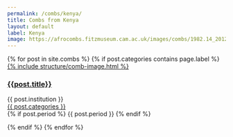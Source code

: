 ```yaml
---
permalink: /combs/kenya/
title: Combs from Kenya
layout: default
label: Kenya
image: https://afrocombs.fitzmuseum.cam.ac.uk/images/combs/1982.14_201209_mdb56-VERSO_mas.jpg
---
```

<div class="container mb-3">
  <div class="row">
  {% for post in site.combs %}
    {% if post.categories contains page.label %}
    <div class="col-md-4 mb-3">
      <div class="card h-100" >
        <a href="{{ post.url }}" class="stretched-link">
          {% include structure/comb-image.html %}
        </a>
        <div class="card-body">
          <h3 class="lead mt-2">
            <a href="{{ post.url }}" class="stretched-link">{{post.title}}</a>
          </h3>
          <p>
            {{ post.institution }}<br/>
            <a href="btn btn-info">{{ post.categories }}</a><br/>
            {% if post.period %}
            {{ post.period }}
            {% endif %}
          </p>
        </div>
      </div>
    </div>
    {% endif %}
  {% endfor %}
  </div>
</div>
